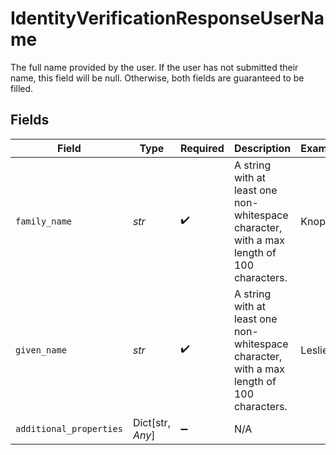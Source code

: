 # IdentityVerificationResponseUserName

The full name provided by the user. If the user has not submitted their name, this field will be null. Otherwise, both fields are guaranteed to be filled.


## Fields

| Field                                                                                     | Type                                                                                      | Required                                                                                  | Description                                                                               | Example                                                                                   |
| ----------------------------------------------------------------------------------------- | ----------------------------------------------------------------------------------------- | ----------------------------------------------------------------------------------------- | ----------------------------------------------------------------------------------------- | ----------------------------------------------------------------------------------------- |
| `family_name`                                                                             | *str*                                                                                     | :heavy_check_mark:                                                                        | A string with at least one non-whitespace character, with a max length of 100 characters. | Knope                                                                                     |
| `given_name`                                                                              | *str*                                                                                     | :heavy_check_mark:                                                                        | A string with at least one non-whitespace character, with a max length of 100 characters. | Leslie                                                                                    |
| `additional_properties`                                                                   | Dict[str, *Any*]                                                                          | :heavy_minus_sign:                                                                        | N/A                                                                                       |                                                                                           |